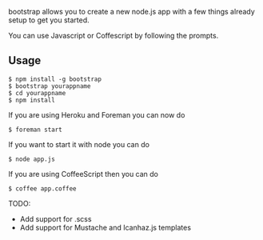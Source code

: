 bootstrap allows you to create a new node.js app with a few things already setup to get you started.

You can use Javascript or Coffescript by following the prompts.

## Usage

    $ npm install -g bootstrap
    $ bootstrap yourappname
    $ cd yourappname
    $ npm install

If you are using Heroku and Foreman you can now do

    $ foreman start

If you want to start it with node you can do

    $ node app.js

If you are using CoffeeScript then you can do

    $ coffee app.coffee

TODO:

* Add support for .scss
* Add support for Mustache and Icanhaz.js templates
